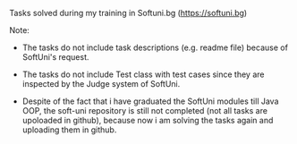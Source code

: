 Tasks solved during my training in Softuni.bg (https://softuni.bg)

Note:

- The tasks do not include task descriptions (e.g. readme file) because of SoftUni's request.

- The tasks do not include Test class with test cases since they are inspected by the Judge system of SoftUni.

- Despite of the fact that i have graduated the SoftUni modules till Java OOP, the soft-uni repository is still not completed (not all tasks are upoloaded in github), because now i am solving the tasks again and uploading them in github. 